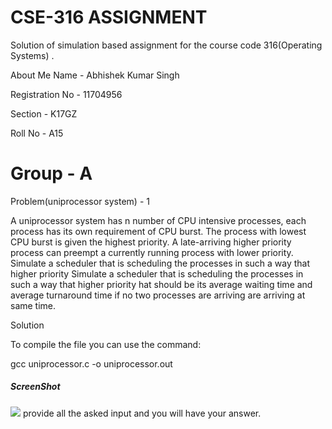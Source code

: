 # CSE-316 ASSIGNMENT
Solution of simulation based assignment for the course code 316(Operating Systems) .

About Me
Name - Abhishek Kumar Singh

Registration No - 11704956

Section - K17GZ

Roll No - A15

# Group - A

Problem(uniprocessor system) - 1

A uniprocessor system has n number of CPU intensive processes, each process has its own requirement of CPU burst. The process with lowest CPU burst is given the highest priority. A late-arriving higher priority process can preempt a currently running process with lower priority. Simulate a scheduler that is scheduling the processes in such a way that higher priority Simulate a scheduler that is scheduling the processes in such a way that higher priority hat should be its average waiting time and average turnaround time if no two processes are arriving are arriving at same time. 

Solution

To compile the file you can use the command:

gcc uniprocessor.c -o uniprocessor.out

##### ScreenShot
![](https://i.imgur.com/soB1FI9.png)
provide all the asked input and you will have your answer.



